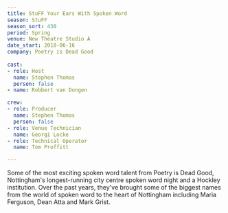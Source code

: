 ```yaml
---
title: StuFF Your Ears With Spoken Word
season: StuFF
season_sort: 430
period: Spring
venue: New Theatre Studio A
date_start: 2018-06-16
company: Poetry is Dead Good 
  
cast: 
- role: Host
  name: Stephen Thomas 
  person: false 
- name: Robbert van Dongen 

crew:
- role: Producer 
  name: Stephen Thomas
  person: false 
- role: Venue Technician
  name: Georgi Locke
- role: Technical Operator
  name: Tom Proffitt

---
```


Some of the most exciting spoken word talent from Poetry is Dead Good, Nottingham's longest-running city centre spoken word night and a Hockley institution. Over the past years, they've brought some of the biggest names from the world of spoken word to the heart of Nottingham including Maria Ferguson, Dean Atta and Mark Grist.
